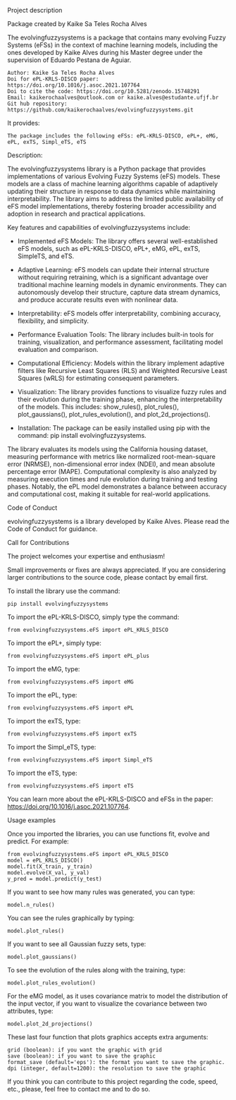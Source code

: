 
Project description

Package created by Kaike Sa Teles Rocha Alves

The evolvingfuzzysystems is a package that contains many evolving Fuzzy Systems (eFSs) in the context of machine learning models, including the ones developed by Kaike Alves during his Master degree under the supervision of Eduardo Pestana de Aguiar. 

    Author: Kaike Sa Teles Rocha Alves
    Doi for ePL-KRLS-DISCO paper: https://doi.org/10.1016/j.asoc.2021.107764
    Doi to cite the code: https://doi.org/10.5281/zenodo.15748291
    Email: kaikerochaalves@outlook.com or kaike.alves@estudante.ufjf.br
    Git hub repository: https://github.com/kaikerochaalves/evolvingfuzzysystems.git

It provides:

    The package includes the following eFSs: ePL-KRLS-DISCO, ePL+, eMG, ePL, exTS, Simpl_eTS, eTS

Description:

The evolvingfuzzysystems library is a Python package that provides implementations of various Evolving Fuzzy Systems (eFS) models. These models are a class of machine learning algorithms capable of adaptively updating their structure in response to data dynamics while maintaining interpretability. The library aims to address the limited public availability of eFS model implementations, thereby fostering broader accessibility and adoption in research and practical applications.

Key features and capabilities of evolvingfuzzysystems include:

- Implemented eFS Models: The library offers several well-established eFS models, such as ePL-KRLS-DISCO, ePL+, eMG, ePL, exTS, SimpleTS, and eTS.

- Adaptive Learning: eFS models can update their internal structure without requiring retraining, which is a significant advantage over traditional machine learning models in dynamic environments. They can autonomously develop their structure, capture data stream dynamics, and produce accurate results even with nonlinear data.

- Interpretability: eFS models offer interpretability, combining accuracy, flexibility, and simplicity.

- Performance Evaluation Tools: The library includes built-in tools for training, visualization, and performance assessment, facilitating model evaluation and comparison.

- Computational Efficiency: Models within the library implement adaptive filters like Recursive Least Squares (RLS) and Weighted Recursive Least Squares (wRLS) for estimating consequent parameters.

- Visualization: The library provides functions to visualize fuzzy rules and their evolution during the training phase, enhancing the interpretability of the models. This includes: show_rules(), plot_rules(), plot_gaussians(), plot_rules_evolution(), and plot_2d_projections().

- Installation: The package can be easily installed using pip with the command: pip install evolvingfuzzysystems.

The library evaluates its models using the California housing dataset, measuring performance with metrics like normalized root-mean-square error (NRMSE), non-dimensional error index (NDEI), and mean absolute percentage error (MAPE). Computational complexity is also analyzed by measuring execution times and rule evolution during training and testing phases. Notably, the ePL model demonstrates a balance between accuracy and computational cost, making it suitable for real-world applications.

Code of Conduct

evolvingfuzzysystems is a library developed by Kaike Alves. Please read the Code of Conduct for guidance.

Call for Contributions

The project welcomes your expertise and enthusiasm!

Small improvements or fixes are always appreciated. If you are considering larger contributions to the source code, please contact by email first.

To install the library use the command: 

    pip install evolvingfuzzysystems

To import the ePL-KRLS-DISCO, simply type the command:

    from evolvingfuzzysystems.eFS import ePL_KRLS_DISCO

To import the ePL+, simply type:

    from evolvingfuzzysystems.eFS import ePL_plus

To import the eMG, type:

    from evolvingfuzzysystems.eFS import eMG

To import the ePL, type:

    from evolvingfuzzysystems.eFS import ePL

To import the exTS, type:

    from evolvingfuzzysystems.eFS import exTS

To import the Simpl_eTS, type:

    from evolvingfuzzysystems.eFS import Simpl_eTS

To import the eTS, type:

    from evolvingfuzzysystems.eFS import eTS

You can learn more about the ePL-KRLS-DISCO and eFSs in the paper: https://doi.org/10.1016/j.asoc.2021.107764.


Usage examples

Once you imported the libraries, you can use functions fit, evolve and predict. For example:

    from evolvingfuzzysystems.eFS import ePL_KRLS_DISCO
    model = ePL_KRLS_DISCO()
    model.fit(X_train, y_train)
    model.evolve(X_val, y_val)
    y_pred = model.predict(y_test)

If you want to see how many rules was generated, you can type:

    model.n_rules()

You can see the rules graphically by typing:

    model.plot_rules()

If you want to see all Gaussian fuzzy sets, type:

    model.plot_gaussians()

To see the evolution of the rules along with the training, type:

    model.plot_rules_evolution()

For the eMG model, as it uses covariance matrix to model the distribution of the input vector, if you want to visualize the covariance between two attributes, type:

    model.plot_2d_projections()

These last four function that plots graphics accepts extra arguments:

    grid (boolean): if you want the graphic with grid
    save (boolean): if you want to save the graphic
    format_save (default='eps'): the format you want to save the graphic.
    dpi (integer, default=1200): the resolution to save the graphic

If you think you can contribute to this project regarding the code, speed, etc., please, feel free to contact me and to do so.
